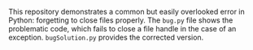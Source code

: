This repository demonstrates a common but easily overlooked error in Python: forgetting to close files properly.  The `bug.py` file shows the problematic code, which fails to close a file handle in the case of an exception.  `bugSolution.py` provides the corrected version.